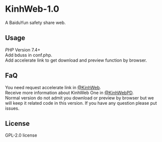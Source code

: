 # KinhWeb-1.0
A BaiduYun safety share web.

## Usage  
*PHP* Version 7.4+  
Add bduss in conf.php.  
Add accelerate link to get download and preview function by browser.

## FaQ
You need request accelerate link in [@KinhWeb](https://t.me/kinhweb).  
Receive more information about KinhWeb One in [@KinhWebPD](https://t.me/kinhwebpd).  
Normal version do not admit you download or preview by browser but we will keep it related code in this version.
If you have any question please put issues.

## License
GPL-2.0 license
